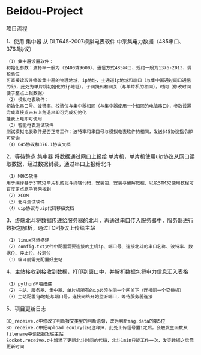 # Beidou-Project
项目流程

1、使用 集中器 从 DLT645-2007模拟电表软件 中采集电力数据（485串口、376.1协议）

    （1）集中器设置软件：
    初始化参数：波特率一般为（2400或9600）、通信方式485串口、规约一般为1376-2013、偶校验位
    可直接读取并修改集中器的物理地址，ip地址，主通道ip地址和端口（与集中器通过网口通信的ip，此处为单片机初始化的ip地址），子网掩码和网关（与单片机的相同），时间（修改时间便于整点上报数据）
    （2）模拟电表软件：
    初始化串口号、波特率、校验位与集中器相同（与集中器使用一个相同的电脑串口），参数设置完成直接点击右上角退出即可完成初始化
    挂表上电即可使用
    （3）智能电表测试软件
    测试模拟电表软件是否正常工作：波特率和串口号与模拟电表软件的相同，发送645协议指令即可查询
    （4）645协议和376.1协议文档
    
2、等待整点 集中器 将数据通过网口上报给 单片机，单片机使用uip协议从网口读取数据，经过数据封装，通过串口上报给北斗

    （1）MDK5软件
    用于编译基于STM32单片机的北斗终端代码，安装包、安装与破解教程、以及STM32使用教程可百度正点原子官网找到
    （2）XCOM
    （3）北斗测试软件
    （4）uip协议与uip代码移植文档
    
3、终端北斗将数据传递给服务器的北斗，再通过串口传入服务器中，服务器进行数据包解析，通过TCP协议上传给主站

    （1）linux环境搭建
    （2）config.txt文件中配置需要连接的主机ip、端口号、连接北斗的串口名称、波特率、数据位、停止位、校验位
    （3）编译前需先配置好主站
    
4、主站接收到接收到数据，打印到窗口中，并解析数据包将电力信息汇入表格

    （1）python环境搭建
    （2）主站、服务器、集中器、单片机所有的ip必须在同一个网关下（连接同一个交换机）
    （3）主站配置ip地址与端口号，连接网络开始监听端口，等待服务器连接
    

5、项目更新日志

	BD_receive.c中修改了判断报文类型的判断语句，改为判断msg.data的第5位
	BD_receive.c中把upload equiry代码注释掉，此处上传信号置1之后，会触发主函数从filename中读数据发往主站
	Socket.receive.c中增添了更新北斗时间的代码，北斗1min只能工作一次，发完数据之后需更新时间
    

